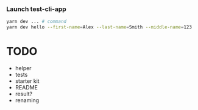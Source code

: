 ### Launch test-cli-app

```bash
yarn dev ... # command
yarn dev hello --first-name=Alex --last-name=Smith --middle-name=123
```

# TODO

- helper
- tests
- starter kit
- README
- result?
- renaming
